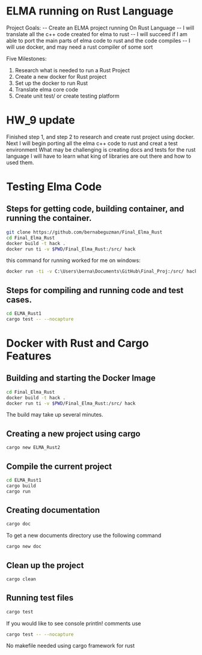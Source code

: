 # ELMA running on Rust Language

Project Goals:
-- Create an ELMA project running On Rust Language
-- I will translate all the c++ code created for elma to rust
-- I will succeed if I am able to port the main parts of elma code to rust
  and the code compiles
-- I will use docker, and may need a rust compiler of some sort

Five Milestones:
1. Research what is needed to run a Rust Project 
2. Create a new docker for Rust project
3. Set up the docker to run Rust
4. Translate elma core code
5. Create unit test/ or create testing platform

# HW_9 update
Finished step 1, and step 2 to research and create rust project using docker.
Next I will begin porting all the elma c++ code to rust and creat a test environment
What may be challenging is creating docs and tests for the rust language I will
have to learn what king of libraries are out there and how to used them. 

Testing Elma Code
===
Steps for getting code, building container, and running the container.
---
```bash
git clone https://github.com/bernabeguzman/Final_Elma_Rust
cd Final_Elma_Rust
docker build -t hack .
docker run ti -v $PWD/Final_Elma_Rust:/src/ hack
```
this command for running worked for me on windows:
```bash
docker run -ti -v C:\Users\berna\Documents\GitHub\Final_Proj:/src/ hack
```

Steps for compiling and running code and test cases.
---
```bash
cd ELMA_Rust1
cargo test -- --nocapture
```

Docker with Rust and Cargo Features
===
Building and starting the Docker Image
---
```bash
cd Final_Elma_Rust
docker build -t hack .
docker run ti -v $PWD/Final_Elma_Rust:/src/ hack
```
The build may take up several minutes.

Creating a new project using cargo 
---
```bash
cargo new ELMA_Rust2
```

Compile the current project 
---
```bash
cd ELMA_Rust1
cargo build 
cargo run
```

Creating documentation
---
```bash
cargo doc
```
To get a new documents directory use the following command
```bash
cargo new doc
```

Clean up the project 
---
```bash
cargo clean
```

Running test files 
---
```bash
cargo test 
```
If you would like to see console println! comments use
```bash
cargo test -- --nocapture
```

No makefile needed using cargo framework for rust 
